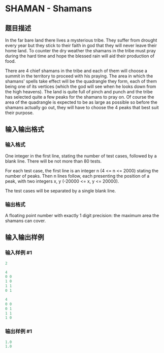 # SHAMAN - Shamans

## 题目描述

In the far bare land there lives a mysterious tribe. They suffer from drought every year but they stick to their faith in god that they will never leave their home land. To counter the dry weather the shamans in the tribe must pray during the hard time and hope the blessed rain will aid their production of food.

There are 4 chief shamans in the tribe and each of them will choose a summit in the territory to proceed with his praying. The area in which the shamans' spells take effect will be the quadrangle they form, each of them being one of its vertices (which the god will see when he looks down from the high heavens). The land is quite full of pinch and punch and the tribe has selected quite a few peaks for the shamans to pray on. Of course the area of the quadrangle is expected to be as large as possible so before the shamans actually go out, they will have to choose the 4 peaks that best suit their purpose.

## 输入输出格式

### 输入格式

One integer in the first line, stating the number of test cases, followed by a blank line. There will be not more than 80 tests.

For each test case, the first line is an integer n (4 <= n <= 2000) stating the number of peaks. Then n lines follow, each presenting the position of a peak, with two integers x, y (-20000 <= x, y <= 20000).

The test cases will be separated by a single blank line.

### 输出格式

A floating point number with exactly 1 digit precision: the maximum area the shamans can cover.

## 输入输出样例

### 输入样例 #1

```cpp
2

4
0 0
1 0
1 1
0 1

4
0 0
0 1
1 1
1 0
```


### 输出样例 #1

```cpp
1.0
1.0
```


